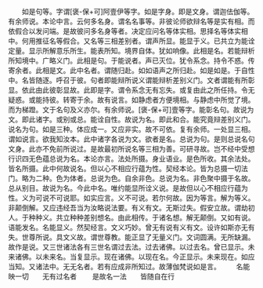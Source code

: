 <!-- { "loadSidebar": true } -->
　　如是句等。字谓[褒-保+可]阿壹伊等字。如是字身。即是文身。谓迦佉伽等。有余师说。本论中言。云何多名身。谓名名事等。非彼论师欲辩名等是实有相。而依假合以发问端。是故彼问多名身等者。决定应问名等体实相。思择名等体实相中。何用推征名等假合。又名等三相差别者。谓声所显。能显于义。已共立为能诠定量。显示所解意乐所生。能表所知。境界自体。犹如响像。此相是名。若能辩析所知境中。广略义门。此相是句。于能说者。声已灭位。犹令系念。持令不惑。传寄余者。此相是文。此中名者。谓随归赴。如如语声之所归赴。如是如是。于自性中。名皆随逐。呼召于彼。句者即能辩所说义谓能辩析差别义门。文者谓能有所彰显。依此由此彼彰显故。此即是字。谓令系念无有忘失。或复由此之所任持。令无疑惑。或能持彼。转寄于余。故有说言。如静虑者方便境相。与静虑中所觉了境。而为梯蹬。文于名句及义亦尔。有余师说。[褒-保+可]壹等字。能彰名句。故说为文。即此诸字。或别或总。能诠自性。故说为名。即此和合。能究竟辩差别义门。说名为句。如是三种。体应成一。又应非实。故不可依。复有余师。一处显三相。谓如说言。欲我知汝本。此中诸字各说为文。欲者是名。总说为句。是则总说名句文身。此亦不免前所说过。是故最初所说名等三相为善。可研寻故。岂不经中受想行识四无色蕴总说为名。本论亦言。法处所摄。身业语业。是色所收。其余法处。皆名所摄。此中何故说名。但以心不相应行蕴为性。契经本论。皆为总摄一切法门。略为二种。色为体者。总说为色。自余非色。总说为名。非色聚中摄于名故。总从别目。故说为名。今此中名。唯约能显所诠义说。是故但以心不相应行蕴为性。义为可说不可说耶。如实应言。义不可说。若尔何故。因为等言。解为等义。非颠倒解。又应违经吾当为汝略说法要。有义有文。无斯过失。假安立故。谓劫初人。于种种义。共立种种差别想名。由此相传。于诸名想。解无颠倒。又如有说。语能发名。名能显义。然契经言。文义巧妙。曾无有说有义有文。设许如斯亦无有失。世尊所说。具文义故。谓世尊教。能正显了无量义门。文词圆满。无所缺漏。故作是说。又三世诸法各有三世名谓过去法。过去诸佛。以过去名。曾已显示。未来诸佛。以未来名。当复显示。现在诸佛。以现在名。今正显示。未来现在。如应当知。又诸法中。无无名者。若有应成非所知过。故薄伽梵说如是言。
　　名能映一切　　无有过名者
　　是故名一法　　皆随自在行
